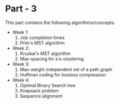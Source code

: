 # Part - 3

This part contains the following algorithms/concepts:

- Week 1:
    1. Job completion times
    1. Prim's MST algorithm
- Week 2:
    1. Kruskal's MST algorithm
    1. Max-spacing for a k-clustering
- Week 3:
    1. Max-weight independent set of a path graph
    1. Huffman coding for lossless compression
- Week 4:
    1. Optimal Binary Search tree
    1. Knapsack problem
    1. Sequence alignment
